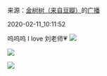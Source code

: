 来源：[金树树（来自豆瓣）](https://www.douban.com/people/147024697/)的[广播](https://www.douban.com/people/147024697/status/2803771692/)


2020-02-11_10:11:52


呜呜呜
I love 刘老师💗
![](./pic/2020-02-11_10:11:52-金树树的广播1.jpg)  

![](./pic/2020-02-11_10:11:52-金树树的广播2.jpg)  

![](./pic/2020-02-11_10:11:52-金树树的广播3.jpg)  

